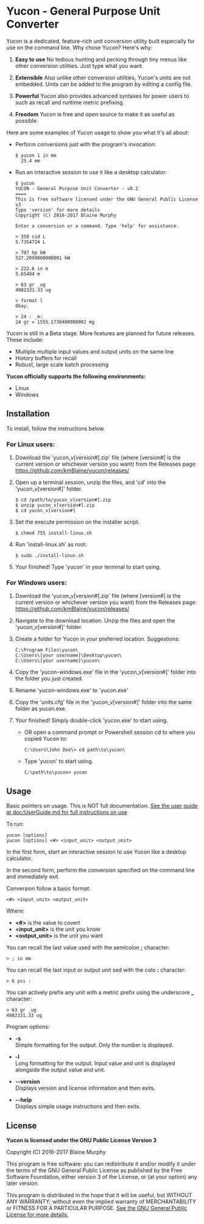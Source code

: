 # Yucon - General Purpose Unit Converter
Yucon is a dedicated, feature-rich unit conversion utility built especially for
use on the command line. Why chose Yucon? Here's why:
1. **Easy to use** No tedious hunting and pecking through tiny menus like other
  conversion utilities. Just type what you want.

2. **Extensible** Also unlike other conversion utilities, Yucon's units are not
  embedded. Units can be added to the program by editing a config file.

3. **Powerful** Yucon also provides advanced syntaxes for power users to such
  as recall and runtime metric prefixing.

4. **Freedom** Yucon is free and open source to make it as useful as possible.

Here are some examples of Yucon usage to show you what it's all about:
* Perform conversions just with the program's invocation:

      $ yucon 1 in mm
        25.4 mm

* Run an interactive session to use it like a desktop calculator:

      $ yucon
      YUCON - General Purpose Unit Converter - v0.2
      ====
      This is free software licensed under the GNU General Public License v3
      Type 'version' for more details
      Copyright (C) 2016-2017 Blaine Murphy
      
      Enter a conversion or a command. Type 'help' for assistance.
      
      > 350 cid L
      5.7354724 L
      
      > 707 hp kW
      527.2099000000001 kW
      
      > 222.6 in m
      5.65404 m
      
      > 63 gr _ug
      4082331.33 ug
      
      > format l
      Okay.
      
      > 24 : _m:
      24 gr = 1555.1738400000002 mg

Yucon is still in a Beta stage. More features are planned for future releases.
These include:
* Multiple multiple input values and output units on the same line
* History buffers for recall
* Robust, large scale batch processing

**Yucon officially supports the following environments:**
* Linux
* Windows

## Installation

To install, follow the instructions below.

### For Linux users:
1. Download the 'yucon_v[version#].zip' file (where [version#] is the current
   version or whichever version you want) from the Releases page:
   https://github.com/kmBlaine/yucon/releases/

2. Open up a terminal session, unzip the files, and 'cd' into the
   'yucon_v[version#]' folder.

       $ cd /path/to/yucon_v[version#].zip
       $ unzip yucon_v[version#].zip
       $ cd yucon_v[version#]

3. Set the execute permission on the installer script.

       $ chmod 755 install-linux.sh

4. Run 'install-linux.sh' as root:

       $ sudo ./install-linux.sh

5. Your finished! Type 'yucon' in your terminal to start using.

### For Windows users:
1. Download the 'yucon_v[version#].zip' file (where [version#] is the current
   version or whichever version you want) from the Releases page:
   https://github.com/kmBlaine/yucon/releases/

2. Navigate to the download location. Unzip the files and open the 
   'yucon_v[version#]' folder.

3. Create a folder for Yucon in your preferred location. Suggestions:

       C:\Program Files\yucon\
       C:\Users\[your username]\Desktop\yucon\
       C:\Users\[your username]\yucon\

4. Copy the 'yucon-windows.exe' file in the 'yucon_v[version#]' folder into
   the folder you just created.

5. Rename 'yucon-windows.exe' to 'yucon.exe'

6. Copy the 'units.cfg' file in the 'yucon_v[version#]' folder into the same
   folder as yucon.exe.

7. Your finished! Simply double-click 'yucon.exe' to start using.
   * OR open a command prompt or Powershell session cd to where you copied Yucon to:

         C:\Users\John Doe\> cd path\to\yucon\

   * Type 'yucon' to start using.

         C:\path\to\yucon> yucon


## Usage
Basic pointers on usage. This is NOT full documentation. [See the user guide at doc/UserGuide.md for full instructions on use](https://github.com/kmBlaine/yucon/tree/master/doc/UserGuide.md)

To run:

    yucon [options]
    yucon [options] <#> <input_unit> <output_unit>

In the first form, start an interactive session to use Yucon like a desktop
calculator.

In the second form, perform the conversion specified on the command line and
immediately exit.

Conversion follow a basic format:

    <#> <input_unit> <output_unit>

Where:

- **<#>** is the value to covert
- **<input_unit>** is the unit you know
- **<output_unit>** is the unit you want

You can recall the last value used with the semicolon **;** character:

    > ; in mm

You can recall the last input or output unit sed with the colo **:** character:

    > 6 psi :

You can actively prefix any unit with a metric prefix using the underscore **_**
character:

    > 63 gr _ug
    4082331.33 ug

Program options:
- **-s**\
  Simple formatting for the output. Only the number is displayed.

- **-l**\
  Long formatting for the output. Input value and unit is displayed alongside
  the output value and unit.

- **--version**\
  Displays version and license information and then exits.

- **--help**\
  Displays simple usage instructions and then exits.

## License
**Yucon is licensed under the GNU Public License Version 3**

Copyright (C) 2016-2017 Blaine Murphy

This program is free software: you can redistribute it and/or modify it under
the terms of the GNU General Public License as published by the Free Software
Foundation, either version 3 of the License, or (at your option) any later
version.

This program is distributed in the hope that it will be useful, but WITHOUT ANY
WARRANTY; without even the implied warranty of MERCHANTABILITY or FITNESS FOR A
PARTICULAR PURPOSE. [See the GNU General Public License for more details.](https://gnu.org/licenses/gpl.html)

